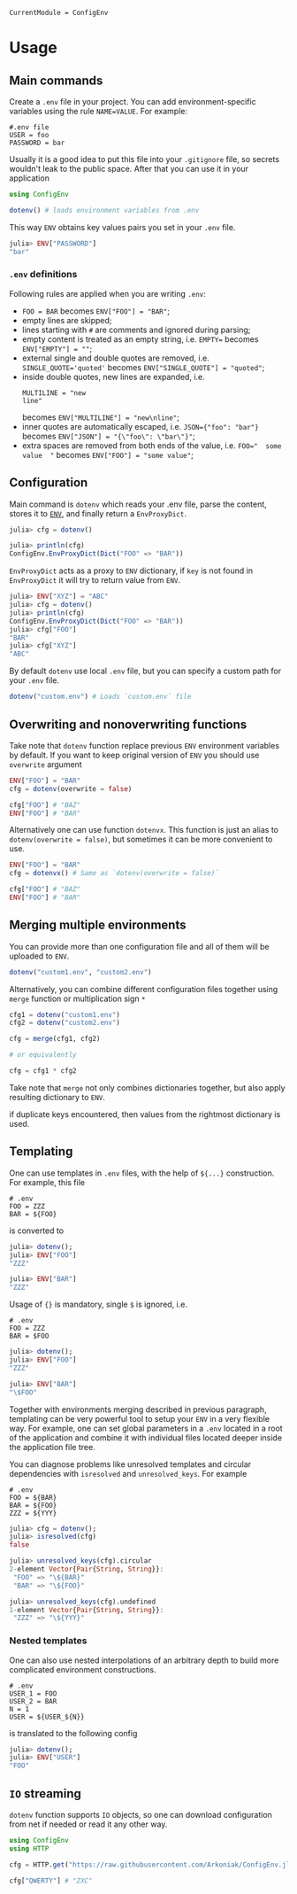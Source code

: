 ```@meta
CurrentModule = ConfigEnv
```

# Usage

## Main commands

Create a `.env` file in your project. You can add environment-specific variables using the rule `NAME=VALUE`.
For example:

```
#.env file
USER = foo
PASSWORD = bar
```
Usually it is a good idea to put this file into your `.gitignore` file, so secrets wouldn't leak to the public space. After that you can use it in your application

```julia
using ConfigEnv

dotenv() # loads environment variables from .env
```

This way `ENV` obtains key values pairs you set in your `.env` file.

```julia
julia> ENV["PASSWORD"]
"bar"
```

### `.env` definitions

Following rules are applied when you are writing `.env`:

- `FOO = BAR` becomes `ENV["FOO"] = "BAR"`;
- empty lines are skipped;
- lines starting with `#` are comments and ignored during parsing;
- empty content is treated as an empty string, i.e. `EMPTY=` becomes `ENV["EMPTY"] = ""`;
- external single and double quotes are removed, i.e. `SINGLE_QUOTE='quoted'` becomes `ENV["SINGLE_QUOTE"] = "quoted"`;
- inside double quotes, new lines are expanded, i.e.
  ```
  MULTILINE = "new
  line"
  ```
  becomes `ENV["MULTILINE"] = "new\nline"`;
- inner quotes are automatically escaped, i.e. `JSON={"foo": "bar"}` becomes `ENV["JSON"] = "{\"foo\": \"bar\"}"`;
- extra spaces are removed from both ends of the value, i.e. `FOO="  some value  "` becomes `ENV["FOO"] = "some value"`;

## Configuration

Main command is `dotenv` which reads your .env file, parse the content, stores it to 
[`ENV`](https://docs.julialang.org/en/latest/manual/environment-variables/),
and finally return a `EnvProxyDict`.

```julia
julia> cfg = dotenv()

julia> println(cfg)
ConfigEnv.EnvProxyDict(Dict("FOO" => "BAR"))
```

`EnvProxyDict` acts as a proxy to `ENV` dictionary, if `key` is not found in `EnvProxyDict` it will try to return value from `ENV`.

```julia
julia> ENV["XYZ"] = "ABC"
julia> cfg = dotenv()
julia> println(cfg)
ConfigEnv.EnvProxyDict(Dict("FOO" => "BAR"))
julia> cfg["FOO"]
"BAR"
julia> cfg["XYZ"]
"ABC"
```

By default `dotenv` use local `.env` file, but you can specify a custom path for your `.env` file.

```julia
dotenv("custom.env") # Loads `custom.env` file
```

## Overwriting and nonoverwriting functions

Take note that `dotenv` function replace previous `ENV` environment variables by default. If you want to keep original version of `ENV` you should use `overwrite` argument

```julia
ENV["FOO"] = "BAR"
cfg = dotenv(overwrite = false)

cfg["FOO"] # "BAZ"
ENV["FOO"] # "BAR"
```

Alternatively one can use function `dotenvx`. This function is just an alias to `dotenv(overwrite = false)`, but sometimes it can be more convenient to use.

```julia
ENV["FOO"] = "BAR"
cfg = dotenvx() # Same as `dotenv(overwrite = false)`

cfg["FOO"] # "BAZ"
ENV["FOO"] # "BAR"
```

## Merging multiple environments

You can provide more than one configuration file and all of them will be uploaded to `ENV`.

```julia
dotenv("custom1.env", "custom2.env")
```

Alternatively, you can combine different configuration files together using `merge` function or multiplication sign `*`

```julia
cfg1 = dotenv("custom1.env")
cfg2 = dotenv("custom2.env")

cfg = merge(cfg1, cfg2)

# or equivalently

cfg = cfg1 * cfg2
```
Take note that `merge` not only combines dictionaries together, but also apply resulting dictionary to `ENV`.

if duplicate keys encountered, then values from the rightmost dictionary is used.

## Templating

One can use templates in `.env` files, with the help of `${...}` construction. For example, this file

```
# .env
FOO = ZZZ
BAR = ${FOO}
```
is converted to
```julia
julia> dotenv();
julia> ENV["FOO"]
"ZZZ"

julia> ENV["BAR"]
"ZZZ"
```
Usage of `{}` is mandatory, single `$` is ignored, i.e.

```
# .env
FOO = ZZZ
BAR = $FOO
```

```julia
julia> dotenv();
julia> ENV["FOO"]
"ZZZ"

julia> ENV["BAR"]
"\$FOO"
```

Together with environments merging described in previous paragraph, templating can be very powerful tool to setup your `ENV` in a very flexible way. For example, one can set global parameters in a `.env` located in a root of the application and combine it with individual files located deeper inside the application file tree.

You can diagnose problems like unresolved templates and circular dependencies with `isresolved` and `unresolved_keys`. For example
```
# .env
FOO = ${BAR}
BAR = ${FOO}
ZZZ = ${YYY}
```

```julia
julia> cfg = dotenv();
julia> isresolved(cfg)
false

julia> unresolved_keys(cfg).circular
2-element Vector{Pair{String, String}}:
 "FOO" => "\${BAR}"
 "BAR" => "\${FOO}"

julia> unresolved_keys(cfg).undefined
1-element Vector{Pair{String, String}}:
 "ZZZ" => "\${YYY}"
```

### Nested templates
One can also use nested interpolations of an arbitrary depth to build more complicated environment constructions.

```
# .env
USER_1 = FOO
USER_2 = BAR
N = 1
USER = ${USER_${N}}
```

is translated to the following config

```julia
julia> dotenv();
julia> ENV["USER"]
"FOO"
```

## `IO` streaming

`dotenv` function supports `IO` objects, so one can download configuration from net if needed or read it any other way.

```julia
using ConfigEnv
using HTTP

cfg = HTTP.get("https://raw.githubusercontent.com/Arkoniak/ConfigEnv.jl/master/test/.env") |> x -> IOBuffer(x.body) |> dotenv

cfg["QWERTY"] # "ZXC"
```
